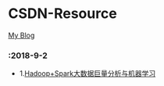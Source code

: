 # CSDN-Resource
[My Blog](https://www.wmathor.com)
### :2018-9-2
- 1.[Hadoop+Spark大数据巨量分析与机器学习](https://download.csdn.net/download/wangwei19900806/10631315)
